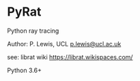 PyRat
=====

Python ray tracing

Author: P. Lewis, UCL
p.lewis@ucl.ac.uk

see: librat wiki <https://librat.wikispaces.com/>

Python 3.6+
